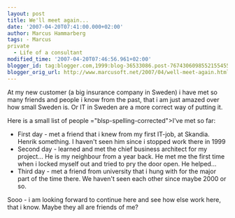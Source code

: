 ```yaml
---
layout: post
title: We'll meet again...
date: '2007-04-20T07:41:00.000+02:00'
author: Marcus Hammarberg
tags: - Marcus
private
  - Life of a consultant
modified_time: '2007-04-20T07:46:56.961+02:00'
blogger_id: tag:blogger.com,1999:blog-36533086.post-7674306098552155455
blogger_orig_url: http://www.marcusoft.net/2007/04/well-meet-again.html
---
```


At my new customer (a big insurance company in Sweden) i have met so
many friends and people i know from the past, that i am just amazed over
how small Sweden is. Or IT in Sweden are a more correct way of putting
it.

Here is a small list of people <span>="blsp-spelling-corrected">I've</span> met so far:

-   First day - met a friend that i knew from my first IT-job, at <span
    id="SPELLING_ERROR_1" class="blsp-spelling-error">Skandia</span>.
    Henrik something. I haven't seen him since i stopped work there in
    1999
-   Second day - learned and met the chief business architect for my
    project... He is my <span id="SPELLING_ERROR_2"
    class="blsp-spelling-corrected">neighbour</span> from a year back.
    He met me the first time when i locked myself out and tried to pry
    the door open. He helped...
-   Third day - met a friend from university that i hung with for the
    major part of the time there. We haven't seen each other since maybe
    2000 or so.

<span id="SPELLING_ERROR_3" class="blsp-spelling-error">Sooo</span> - i
am looking forward to continue here and see how else work here, that i
know. Maybe they all are friends of me?
